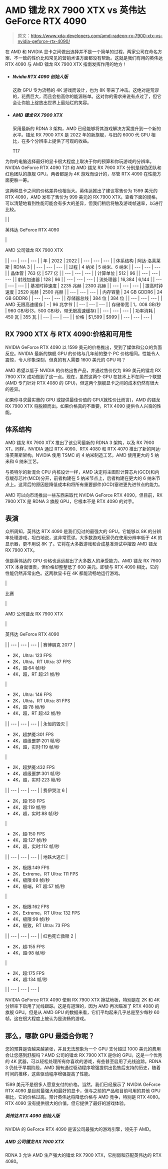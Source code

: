 # AMD 镭龙 RX 7900 XTX vs 英伟达 GeForce RTX 4090

> 原文：<https://www.xda-developers.com/amd-radeon-rx-7900-xtx-vs-nvidia-geforce-rtx-4090/>

在 AMD 和 NVIDIA 显卡之间做出选择并不是一个简单的过程，两家公司在命名方案、不一致的性价比和常见的营销术语方面都没有帮助。这就是我们有用的英伟达 RTX 4090 与 AMD 镭龙 RX 7900 XTX 指南发挥作用的地方！

*   ##### Nvidia RTX 4090 创始人版

    这款 GPU 专为流畅的 4K 游戏而设计，也为 8K 带来了冲击。这绝对是荒谬的，花费巨大，而且会抬高你的能源账单。这对你的需求来说有点过了，但它会让你脸上绽放出世界上最灿烂的笑容。

*   ##### AMD 镭龙 RX 7900 XTX

    采用最新的 RDNA 3 架构，AMD 已经能够将其游戏解决方案提升到一个新的水平。镭龙 RX 7900 XTX 是 2022 年的新旗舰，与旧的 6000 代 GPU 相比，在多个分辨率上提供了可观的收益。

    T17

为你的电脑选择最好的显卡很大程度上取决于你的预算和你玩游戏的分辨率。NVIDIA GeForce RTX 4090 T21 和 AMD 镭龙 RX 7900 XTX 分别是绿色团队和红色团队的旗舰 GPU。两者都是为 4K 游戏而设计的，尽管 RTX 4090 在性能方面更胜一筹。

这两种显卡之间的价格差异也相当大。英伟达推出了建议零售价为 1599 美元的 RTX 4090，AMD 发布了售价为 999 美元的 RX 7900 XTX。查看下面的规格，可以清楚地看到性能可能会有多大的差异，但我们稍后将触及游戏帧速率，以进行比较。

|  | 

英伟达 GeForce RTX 4090

 | 

AMD 公司镭龙 RX 7900 XTX

 |
| --- | --- | --- |
| 年 | 2022 | 2022 |
| --- | --- | --- |
| 体系结构 | 阿达·洛芙莱斯 | RDNA 3 |
| --- | --- | --- |
| 过程 | 4 纳米 | 5 纳米、6 纳米 |
| --- | --- | --- |
| 晶体管 | 763 亿 | 577 亿 |
| --- | --- | --- |
| 计算单位 | 512 | 96 |
| --- | --- | --- |
| 射线加速器 | 128 | 96 |
| --- | --- | --- |
| 流处理器 | 16,384 | 6,144 |
| --- | --- | --- |
| 基准时钟速度 | 2235 兆赫 | 2300 兆赫 |
| --- | --- | --- |
| 提高时钟速度 | 2520 兆赫 | 2500 兆赫 |
| --- | --- | --- |
| 内存容量 | 24 GB GDDR6 | 24 GB GDDR6 |
| --- | --- | --- |
| 存储器总线 | 384 位 | 384 位 |
| --- | --- | --- |
| AMD 无限高速缓存 | - | 96 兆字节 |
| --- | --- | --- |
| 存储带宽 | 1，008 GB/秒 | 960 GB/秒(3，500 GB/秒，带无限高速缓存) |
| --- | --- | --- |
| 功率消耗 | 450 瓦 | 355 瓦 |
| --- | --- | --- |
| 价格 | $1,599 | $999 |
| --- | --- | --- |

## RX 7900 XTX 与 RTX 4090:价格和可用性

NVIDIA GeForce RTX 4090 以 1599 美元的价格推出，受到了媒体和公众的负面反应。NVIDIA 最新的旗舰 GPU 的价格与几年前的整个 PC 价格相同。性能令人震惊，令人印象深刻，但真的有人需要 1600 美元的 GPU 吗？

AMD 希望以低于 NVIDIA 的价格出售产品，并通过售价仅为 999 美元的镭龙 RX 7900 XTX 成功做到了这一点。现在，虽然这两个 GPU 在技术上不在同一个联盟(AMD 专门针对 RTX 4080 的 GPU)，但这两个旗舰显卡之间的成本仍然有很大的差异。

如果你寻求最实惠的 GPU 或提供最佳价值的 GPU(就性价比而言)，AMD 的镭龙 RX 7900 XTX 将脱颖而出。如果价格真的不重要，RTX 4090 提供令人兴奋的性能。

## 体系结构

AMD 镭龙 RX 7900 XTX 推出了该公司最新的 RDNA 3 架构，以及 RX 7900 XT。同样，NVIDIA 通过 RTX 4090、RTX 4080 和 RTX 4070 推出了新的阿达·洛芙莱斯架构。NVIDIA 使用 TSMC 的 4 纳米制造工艺，AMD 使用更大的 5 纳米和 6 纳米工艺。

与英特尔的新混合 CPU 内核设计一样，AMD 决定将主图形计算芯片(GCD)和内存缓存芯片(MCD)分开，前者构建在 5 纳米节点上，后者构建在更大的 6 纳米节点上。这背后的原因是降低成本和将所有重要部件(GCD)塞进更先进节点的能力。

AMD 可以向市场推出一些东西来取代 NVIDIA GeForce RTX 4090，但目前，RX 7900 XTX 是 RDNA 3 旗舰 GPU，它根本不是 RTX 4090 的对手。

## 表演

众所周知，英伟达 RTX 4090 是我们见过的最强大的 GPU。它能够以 8K 的分辨率处理游戏，坦白地说，这非常荒谬。大多数游戏玩家仍在使用分辨率低于 4K 的显示器，更不用说 8K 了。它将在大多数游戏和合成基准测试中摧毁 AMD 镭龙 RX 7900 XTX。

但是英伟达的 GPU 价格也远远超出了大多数人的承受能力。AMD 镭龙 RX 7900 XTX 本身就很贵，但价格却整整低了 600 美元。即使与 RTX 4090 相比，它的性能仍然非常出色。这两款显卡在 4K 都能流畅地运行游戏。

| 

比赛

 | 

AMD 公司镭龙 RX 7900 XTX

 | 

英伟达 GeForce RTX 4090

 |
| --- | --- | --- |
| 赛博朋克 2077 | 

*   2K，Ultra: 123 FPS
*   2K，Ultra，RT Ultra: 37 FPS
*   4K，超:64 帧/秒
*   4K，超，RT 超:21 帧/秒

 | 

*   2K，Ultra: 146 FPS
*   2K，Ultra，RT Ultra: 81 FPS
*   4K，超:78 帧/秒
*   4K，超，RT 超:42 帧/秒

 |
| --- | --- | --- |
| 永恒的毁灭 | 

*   2K，超梦魇:301 FPS
*   4K，超级噩梦:201 帧/秒
*   4K，超，实时:119 帧/秒

 | 

*   2K，超梦魇:432 FPS
*   4K，超级噩梦:301 帧/秒
*   4K，超，实时:223 帧/秒

 |
| --- | --- | --- |
| 费伊哭泣 6 | 

*   2K，超:150 FPS
*   4K，超:119 帧/秒
*   4K，超，实时:88 帧/秒

 | 

*   2K，超:150 FPS
*   4K，超:127 帧/秒
*   4K，超，实时:112 帧/秒

 |
| --- | --- | --- |
| 地铁大逃亡 | 

*   2K，极限:149 FPS
*   2K，Extreme，RT Ultra: 111 FPS
*   4K，极限:89 帧/秒
*   4K，极端，RT 超:57 帧/秒

 | 

*   2K，极限:162 FPS
*   2K，Extreme，RT Ultra: 132 FPS
*   4K，极限:99 帧/秒
*   4K，极致，RT Ultra: 73 FPS

 |
| --- | --- | --- |
| 红色死亡救赎 2 | 

*   2K，超:155 FPS
*   4K，超:98 帧/秒

 | 

*   2K，超:175 FPS
*   4K，超:134 帧/秒

 |
| --- | --- | --- |

NVIDIA GeForce RTX 4090 使用 RX 7900 XTX 擦拭地板，特别是在 2K 和 4K 分辨率下启用了光线跟踪。这是有道理的，因为 AMD 再次瞄准了 RTX 4080 的旗舰 GPU。但是从 AMD GPU 的数据来看，它们平均起来几乎总是至少每秒 60 帧，这在很大程度上被认为是流畅的游戏。

## 那么，哪款 GPU 最适合你呢？

您的预算是否越来越紧张，并且无法想象为一个 GPU 支付超过 1000 美元的费用会让您感到舒服吗？AMD 公司的镭龙 RX 7900 XTX 是你的 GPU。这是一个优秀的 4K 武器，可以轻松处理所有你喜欢的游戏，有些甚至启用了光线追踪。RDNA 3 仍处于早期阶段，AMD 拥有通过驱动程序增强提供出色售后支持的历史，随着时间的推移，这些驱动程序增强提高了性能。

1599 美元不是很多人愿意支付的价格。当然，我们已经展示了 NVIDIA GeForce RTX 4090 是目前最强大和最好的显卡，但与之前的产品和目前可用的其他 GPU 相比，它的价格过高。预计英伟达将降低价格与 AMD 竞争，特别是 RTX 4080。RTX 4090 没有提供很大的价值，但它提供了最好的游戏体验。

##### 英伟达 RTX 4090 创始人版

NVIDIA 的 GeForce RTX 4090 是该公司最强大的游戏引擎，领先于 AMD。

##### AMD 公司镭龙 RX 7900 XTX

RDNA 3 允许 AMD 生产强大的镭龙 RX 7900 XTX，它削弱和匹配英伟达的 RTX 4080。